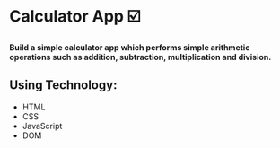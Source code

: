 # Calculator App :ballot_box_with_check:
      
      
**Build a simple calculator app which performs simple arithmetic operations such as addition, subtraction, multiplication and division.**


## Using Technology:

- HTML 
- CSS
- JavaScript
- DOM